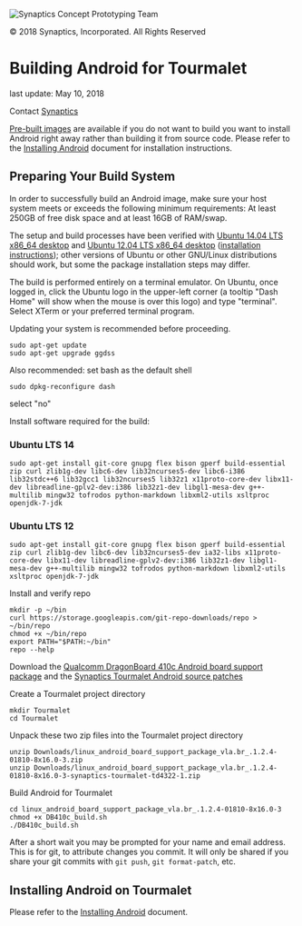 ![Synaptics Concept Prototyping Team](Pictures/Small/CPT_logo.png) 

&copy; 2018 Synaptics, Incorporated. All Rights Reserved

# Building Android for Tourmalet #

last update: May 10, 2018

Contact [Synaptics](mailto:tourmalet@synaptics.com)

[Pre-built images](../releases/v1.0.0/fastboot-images.zip) are available if you do not want to build you want to install Android right away rather than building it from source code.  Please refer to the [Installing Android](InstallingAndroid.md) document for installation instructions.

## Preparing Your Build System ##

In order to successfully build an Android image, make sure your host system meets or exceeds the following minimum requirements:  At least 250GB of free disk space and at least 16GB of RAM/swap. 

The setup and build processes have been verified with [Ubuntu 14.04 LTS x86_64 desktop](http://old-releases.ubuntu.com/releases/trusty/) and [Ubuntu 12.04 LTS x86_64 desktop](http://old-releases.ubuntu.com/releases/precise/) ([installation instructions](http://www.ubuntu.com/download/desktop)); other versions of Ubuntu or other GNU/Linux distributions should work, but some the package installation steps may differ.

The build is performed entirely on a terminal emulator. On Ubuntu, once logged in, click the Ubuntu logo in the upper-left corner (a tooltip "Dash Home" will show when the mouse is over this logo) and type "terminal". Select XTerm or your preferred terminal program.

Updating your system is recommended before proceeding.

```{r, engine=sh}
sudo apt-get update
sudo apt-get upgrade ggdss
```

Also recommended: set bash as the default shell

```sudo dpkg-reconfigure dash```

select "no"

Install software required for the build:

### Ubuntu LTS 14 ###

```{r, engine=sh}
sudo apt-get install git-core gnupg flex bison gperf build-essential zip curl zlib1g-dev libc6-dev lib32ncurses5-dev libc6-i386 lib32stdc++6 lib32gcc1 lib32ncurses5 lib32z1 x11proto-core-dev libx11-dev libreadline-gplv2-dev:i386 lib32z1-dev libgl1-mesa-dev g++-multilib mingw32 tofrodos python-markdown libxml2-utils xsltproc openjdk-7-jdk
```

### Ubuntu LTS 12 ###

```{r, engine=sh}
sudo apt-get install git-core gnupg flex bison gperf build-essential zip curl zlib1g-dev libc6-dev lib32ncurses5-dev ia32-libs x11proto-core-dev libx11-dev libreadline-gplv2-dev:i386 lib32z1-dev libgl1-mesa-dev g++-multilib mingw32 tofrodos python-markdown libxml2-utils xsltproc openjdk-7-jdk
```

Install and verify repo

```{r, engine=sh}
mkdir -p ~/bin
curl https://storage.googleapis.com/git-repo-downloads/repo > ~/bin/repo
chmod +x ~/bin/repo
export PATH="$PATH:~/bin"
repo --help
```

Download the [Qualcomm DragonBoard 410c Android board support package](https://developer.qualcomm.com/download/db410c/android_board_support_package_vla.br_.1.2.4-01810-8x16.0-3.zip) and the [Synaptics Tourmalet Android source patches](../Software/linux_android_board_support_package_vla.br_.1.2.4-01810-8x16.0-3-synaptics-tourmalet-td4322-1.zip)

Create a Tourmalet project directory

```{r, engine=sh}
mkdir Tourmalet
cd Tourmalet
```

Unpack these two zip files into the Tourmalet project directory

```{r, engine=sh}
unzip Downloads/linux_android_board_support_package_vla.br_.1.2.4-01810-8x16.0-3.zip
unzip Downloads/linux_android_board_support_package_vla.br_.1.2.4-01810-8x16.0-3-synaptics-tourmalet-td4322-1.zip
```

Build Android for Tourmalet

```{r, engine=sh}
cd linux_android_board_support_package_vla.br_.1.2.4-01810-8x16.0-3
chmod +x DB410c_build.sh
./DB410c_build.sh
```

After a short wait you may be prompted for your name and email address. This is for git, to attribute changes you commit. It will only be shared if you share your git commits with `git push`, `git format-patch`, etc.


## Installing Android on Tourmalet ##

Please refer to the [Installing Android](InstallingAndroid.md) document.

